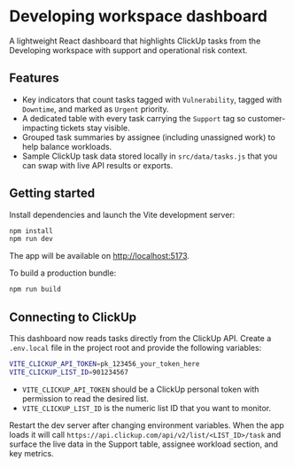 # Developing workspace dashboard

A lightweight React dashboard that highlights ClickUp tasks from the Developing workspace with
support and operational risk context.

## Features

- Key indicators that count tasks tagged with `Vulnerability`, tagged with `Downtime`, and marked as
  `Urgent` priority.
- A dedicated table with every task carrying the `Support` tag so customer-impacting tickets stay
  visible.
- Grouped task summaries by assignee (including unassigned work) to help balance workloads.
- Sample ClickUp task data stored locally in `src/data/tasks.js` that you can swap with live API
  results or exports.

## Getting started

Install dependencies and launch the Vite development server:

```bash
npm install
npm run dev
```

The app will be available on [http://localhost:5173](http://localhost:5173).

To build a production bundle:

```bash
npm run build
```

## Connecting to ClickUp

This dashboard now reads tasks directly from the ClickUp API. Create a `.env.local` file in the
project root and provide the following variables:

```bash
VITE_CLICKUP_API_TOKEN=pk_123456_your_token_here
VITE_CLICKUP_LIST_ID=901234567
```

- `VITE_CLICKUP_API_TOKEN` should be a ClickUp personal token with permission to read the desired
  list.
- `VITE_CLICKUP_LIST_ID` is the numeric list ID that you want to monitor.

Restart the dev server after changing environment variables. When the app loads it will call
`https://api.clickup.com/api/v2/list/<LIST_ID>/task` and surface the live data in the Support table,
assignee workload section, and key metrics.
